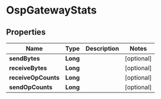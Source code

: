 # OspGatewayStats

## Properties
Name | Type | Description | Notes
------------ | ------------- | ------------- | -------------
**sendBytes** | **Long** |  |  [optional]
**receiveBytes** | **Long** |  |  [optional]
**receiveOpCounts** | **Long** |  |  [optional]
**sendOpCounts** | **Long** |  |  [optional]
